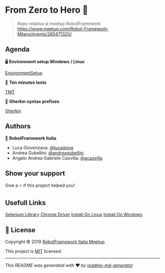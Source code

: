 # From Zero to Hero 🤖

> Repo relativa al meetup RobotFramework https://www.meetup.com/Robot-Framework-Milano/events/265471320/

## Agenda

🖥 **Environment setup Windows / Linux**

[EnvironmentSetup](#)

📁 **Ten minutes tests**

[TMT](https://github.com/RobotFramework-Italia/FromZerotoHero/blob/master/TMT)


💎 **Gherkin syntax prefixes**

[Gherkin](/GWT)


## Authors

👤 **RobotFramework Italia**

* Luca Giovenzana: [@lucagiove](https://github.com/lucagiove)
* Andrea Gubellini: [@andreagubellini](https://github.com/andreagubellini)
* Angelo Andrea Gabriele Caovilla: [@acaovilla](https://github.com/acaovilla)

## Show your support

Give a ⭐️ if this project helped you!

## Usefull Links
[Selenium Library](https://robotframework.org/SeleniumLibrary/SeleniumLibrary.html#Open%20Browser)
[Chrome Driver](http://www.automationtestinghub.com/download-chrome-driver/)
[Install On Linux](https://www.tutorialspoint.com/robot_framework/robot_framework_unix_linux_installation.htm)
[Install On Windows](https://www.swtestacademy.com/getting-started-robotframework/)

## 📝 License

Copyright © 2019 [RobotFramework Italia Meetup](https://github.com/RobotFramework-Italia).

This project is [MIT](https://github.com/kefranabg/readme-md-generator/blob/master/LICENSE) licensed.

***
_This README was generated with ❤️ by [readme-md-generator](https://github.com/kefranabg/readme-md-generator)_
